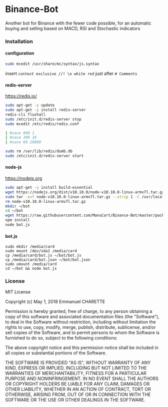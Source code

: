 # Binance-Bot
Another bot for Binance with the fewer code possible, for an automatic buying and selling based on MACD, RSI and Stochastic indicators

### Installation

#### configuration
```bash
sudo mcedit /usr/share/mc/syntax/js.syntax
```
insert ````context exclusive //! \n white red```` just after ````# Comments````

#### redis-server
https://redis.io/
```bash
sudo apt-get -y update
sudo apt-get -y install redis-server
redis-cli flushall
sudo /etc/init.d/redis-server stop
sudo mcedit /etc/redis/redis.conf 

| #save 900 1
| #save 300 10
| #save 60 10000

sudo rm /var/lib/redis/dumb.db
sudo /etc/init.d/redis-server start
```
#### node-js
https://nodejs.org
```bash
sudo apt-get -y install build-essential
wget https://nodejs.org/dist/v10.10.0/node-v10.10.0-linux-armv7l.tar.gz
sudo tar -xvf node-v10.10.0-linux-armv7l.tar.gz --strip 1 -C /usr/local
rm node-v10.10.0-linux-armv7l.tar.gz
mkdir ~/bot
cd ~/bot
wget https://raw.githubusercontent.com/ManuCart/Binance-Bot/master/package.json
npm install
node bot.js
```

#### bot.js
````
sudo mkdir /media/card
sudo mount /dev/sda1 /media/card
cp /media/card/bot.js ~/bot/bot.js
cp /media/card/bot.json ~/bot/bot.json
sudo umount /media/card
cd ~/bot && node bot.js
````

### License

MIT License

Copyright (c) May 1, 2018 Emmanuel CHARETTE

Permission is hereby granted, free of charge, to any person obtaining a copy
of this software and associated documentation files (the "Software"), to deal
in the Software without restriction, including without limitation the rights
to use, copy, modify, merge, publish, distribute, sublicense, and/or sell
copies of the Software, and to permit persons to whom the Software is
furnished to do so, subject to the following conditions:

The above copyright notice and this permission notice shall be included in all
copies or substantial portions of the Software.

THE SOFTWARE IS PROVIDED "AS IS", WITHOUT WARRANTY OF ANY KIND, EXPRESS OR
IMPLIED, INCLUDING BUT NOT LIMITED TO THE WARRANTIES OF MERCHANTABILITY,
FITNESS FOR A PARTICULAR PURPOSE AND NONINFRINGEMENT. IN NO EVENT SHALL THE
AUTHORS OR COPYRIGHT HOLDERS BE LIABLE FOR ANY CLAIM, DAMAGES OR OTHER
LIABILITY, WHETHER IN AN ACTION OF CONTRACT, TORT OR OTHERWISE, ARISING FROM,
OUT OF OR IN CONNECTION WITH THE SOFTWARE OR THE USE OR OTHER DEALINGS IN THE
SOFTWARE.
